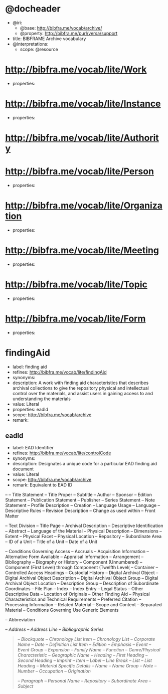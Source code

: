 <!---

BIBFRAME Archive is a starting point for archival vocabularies using the 
http://bibfra.me model and profiles. It builds off of the BIBFRAME Lite vocabulary. 
It is framework conformant to BIBFRAME and . and where possible, link-compatible with the 
US Library of Congress's BIBFRAME vocabulary, http://bibframe.org/

BIBFRAME Rare is expressed using the Versa data model, which also
allows for full expression in RDF form.  This particular file is in
the Versa Literate syntax, based on the Markdown format
<https://daringfireball.net/projects/markdown/basics>.

The convention for expressing data models in Versa Literate has each
vocabulary item starting with a new header, A level 1 header for
resource classes and level 2 for properties.  Each has its ID as an
IRI reference (usually relative). Each is then described within its
section's unordered list, given a "label" (display label),
"description" (also for explanatory display), possibly "synonyms" (one
or more loose expression that the resource can be considered a synonym
for another). Resource classes may also have "properties"
(space-separated list of property IDs defined on the
resource). Properties may also have "value" (textual description of
the expected value of the property, perhaps as a relationship to
another resource, or as a data value).

You'll notice that BIBFRAME Archive terms use a humpCase/HumpCase convention,
which derives from BIBFRAME legacy.

-->

# @docheader

<!---

@base is the default base IRI, used e.g. for resource headers. It
would also be used for properties except that it is overridden by
@property-base

The meta-properties in this file are actually defined by the Versa
data model to support interpretation by Versa modeling tools

@resource-base is another possible override, for resource headers, but
not used here

-->

* @iri:
    * @base: http://bibfra.me/vocab/archive/
    * @property: http://bibfra.me/purl/versa/support
* title: BIBFRAME Archive vocabulary
* @interpretations:
    * scope: @resource

<!---
Extend BIBFRAME Lite Classess
--->

# <http://bibfra.me/vocab/lite/Work>
* properties:  

# <http://bibfra.me/vocab/lite/Instance>
* properties: 

# <http://bibfra.me/vocab/lite/Authority>

# <http://bibfra.me/vocab/lite/Person>
* properties: 

# <http://bibfra.me/vocab/lite/Organization>
* properties: 

# <http://bibfra.me/vocab/lite/Meeting>
* properties: 

# <http://bibfra.me/vocab/lite/Topic>
* properties: 

# <http://bibfra.me/vocab/lite/Form>
* properties: 

<!---

Class Refinements 
-->


# findingAid

* label: finding aid
* refines: <http://bibfra.me/vocab/lite/findingAid>
* synonyms: 
* description: A work with finding aid characteristics that describes archival collections to give the repository physical and intellectual control over the materials, and assist users in gaining access to and understanding the materials
* value: Literal
* properties: eadId 
* scope: <http://bibfra.me/vocab/archive>
* remark: 

<!---

Properties - [Terms below are mapped from Structural and Other Limited EAD Elements]

-->

## eadId

* label: EAD Identifier
* refines: <http://bibfra.me/vocab/lite/controlCode>
* synonyms: 
* description: Designates a unique code for a particular EAD finding aid document
* value: Literal
* scope: <http://bibfra.me/vocab/archive>
* remark: Equivalent to EAD ID <eadid>


<filedesc> – 
<titlestmt> – Title Statement
<titleproper> – Title Proper
<subtitle> – Subtitle
<author> – Author
<sponsor> – Sponsor
<editionstmt> – Edition Statement
<publicationstmt> – Publication Statement
<publisher> – Publisher
<seriesstmt> – Series Statement
<notestmt> – Note Statement
<profiledesc> – Profile Description
<creation> – Creation
<langusage> – Language Usage
<language> – Language
<descrules> – Descriptive Rules
<revisiondesc> – Revision Description
<change> – Change
<list> as used within <revisiondesc>
<frontmatter> – Front Matter
<div> – Text Division
<titlepage> – Title Page
<archdesc> – Archival Description
<did> – Descriptive Identification
<abstract> – Abstract
<langmaterial> – Language of the Material
<physdesc> – Physical Description
<dimensions> – Dimensions
<extent> – Extent
<physfacet> – Physical Facet
<physloc> – Physical Location
<repository> – Repository
<subarea> – Subordinate Area
<unitid> – ID of a Unit
<unittitle> – Title of a Unit
<unitdate> – Date of a Unit

<!---

Terms below are mapped from generic elements used within <archdesc>, <archdescgrp>, <c>/<c01> (through <c12>), and <descgrp>

-->




<accessrestrict> – Conditions Governing Access
<accruals> – Accruals
<acqinfo> – Acquisition Information
<altformavail> – Alternative Form Available
<appraisal> – Appraisal Information
<arrangement> – Arrangement
<bibliography> – Bibliography
<bioghist> – Biography or History
<c> – Component (Unnumbered)
<c01> – Component (First Level) through Component (Twelfth Level(
<container> – Container
<controlaccess> – Controlled Access Headings
<custodhist> – Custodial History
<dao> – Digital Archival Object
<daodesc> – Digital Archival Object Description
<daogrp> – Digital Archival Object Group
<daoloc> – Digital Archival Object Location
<descgrp> – Description Group
<dsc> – Description of Subordinate Coordinates
<fileplan> – File Plan
<index> – Index
<indexentry> – Index Entry
<legalstatus> – Legal Status
<odd> – Other Descriptive Data
<originalsloc> – Location of Originals
<otherfindaid> – Other Finding Aid
<phystech> – Physical Characteristics and Technical Requirements
<prefercite> – Preferred Citation
<processinfo> – Processing Information
<relatedmaterial> – Related Material
<scopecontent> – Scope and Content
<separatedmaterial> – Separated Material
<userestrict> – Conditions Governing Use
Generic Elements

<abbr> – Abbreviation
<address> – Address
<addressline> – Address Line
<bibseries> – Bibliographic Series
<blockquote> – Blockquote
<chronitem> – Chronology List Item
<chronlist> – Chronology List
<corpname> – Corporate Name
<date> – Date
<defitem> – Definition List Item
<edition> – Edition
<emph> – Emphasis
<event> – Event
<eventgrp> – Event Group
<expan> – Expansion
<famname> – Family Name
<function> – Function
<genreform> – Genre/Physical Characteristic
<geogname> – Geographic Name
<head> – Heading
<head01> – First Heading
<head02> – Second Heading
<imprint> – Imprint
<item> – Item
<label> – Label
<lb /> – Line Break
<list> – List
<listhead> – List Heading
<materialspec> – Material Specific Details
<name> – Name
<namegrp> – Name Group
<note> – Note
<num> – Number
<occupation> – Occupation
<origination> – Origination
<p> – Paragraph
<persname> – Personal Name
<repository> – Repository
<subarea> – Subordinate Area
<subject> – Subject
<title> – Title
Table Elements

<table> – Table
<tgroup> – Table Group
<colspec> – Table Column Specification
<thead> – Table Head
<tbody> – Table Body
<row> – Table Row
<entry> – Table Entry

<!---

Terms below are mapped from EAD linking elements

-->

<arc> – Arc
<archref> – Archival Reference
<bibref> – Bibliographic Reference
<dao> – Digital Archival Object
<daodesc> – Digital Archival Object Description
<daogrp> – Digital Archival Object Group
<daoloc> – Digital Archival Object Location
<extptr> – Extended Pointer
<extptrloc> – Extended Pointer Location
<extref> – Extended Reference
<extrefloc> – Extended Reference Location
<ptr> – Pointer
<ptrgrp> – Pointer Group
<ptrloc> – Pointer Location
<ref> – Reference
<refloc> – Reference Location/li>
<resource> – Resource
Other Elements

<eadgrp> – EAD Group
<archdescgrp> – Archival Description Group
<dscgrp> – Description of Subordinate Components Group
<runner> – Runner


## titleProper

* label: title proper
* refines: <http://bibfra.me/vocab/lite/title>
* synonyms: 
* description: The proper title
* value: Literal
* scope: <http://bibfra.me/vocab/dcrmb>
* remark: Required element.

## datePublication

* label: date publication
* refines: <http://bibfra.me/vocab/lite/providerDate>
* description: The date of publication.
* value: Literal
* scope: <http://bibfra.me/vocab/dcrmb>
* remark: Required element. Recommended ISO 8601 date.

## signature

* label: signature
* refines: <http://bibfra.me/vocab/lite/note>
* description: Lists or summaries of signatures often printed at the end of early printed books.
* value: Literal
* scope: <http://bibfra.me/vocab/dcrmb>


<!---

EAD elements below are not mapped to the terms above: 

<ead> – EAD wrapper
<eadheader> – EAD Header
<filedesc> –  File Description 

-->

<!---

List of EAD3 Elements: 

abbr
abstract
accessrestrict
accruals
acqinfo
address
addressline
agencycode
agencyname
agent
agenttype
altformavail
appraisal
archdesc
archref
arrangement
author
bibliography
bibref
bioghist
blockquote
c
c01
c02
c03
c04
c05
c06
c07
c08
c09
c10
c11
c12
chronitem
chronitemset
chronlist
citation
colspec
container
control
controlaccess
controlnote
conventiondeclaration
corpname
custodhist
dao
daoset
date
daterange
dateset
datesingle
defitem
descriptivenote
did
didnote
dimensions
dsc
ead
edition
editionstmt
emph
entry
event
eventdatetime
eventdescription
eventtype
expan
famname
filedesc
fileplan
footnote
foreign
fromdate
function
genreform
geogname
geographiccoordinates
head
head01
head02
head03
index
indexentry
item
label
langmaterial
language
languagedeclaration
languageset
lb
legalstatus
list
listhead
localcontrol
localtypedeclaration
maintenanceagency
maintenanceevent
maintenancehistory
maintenancestatus
materialspec
name
namegrp
notestmt
num
occupation
odd
originalsloc
origination
otheragencycode
otherfindaid
otherrecordid
p
part
persname
physdesc
physdescset
physdescstructured
physfacet
physloc
phystech
prefercite
processinfo
ptr
ptrgrp
publicationstatus
publicationstmt
publisher
quantity
quote
recordid
ref
relatedmaterial
relation
relationentry
relations
repository
representation
row
scopecontent
script
separatedmaterial
seriesstmt
source
sourceentry
sources
sponsor
subject
subtitle
table
tbody
term
tgroup
thead
title
titleproper
titlestmt
todate
unitdate
unitdatestructured
unitid
unittitle
unittype
userestrict

-->
